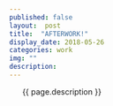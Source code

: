 ```yaml
---
published: false
layout:  post
title:  "AFTERWORK!"
display_date: 2018-05-26
categories: work
img: ""
description:
---
```


&nbsp;&nbsp;&nbsp;&nbsp;&nbsp;&nbsp;{{ page.description }}

&nbsp;&nbsp;&nbsp;&nbsp;&nbsp;&nbsp;
